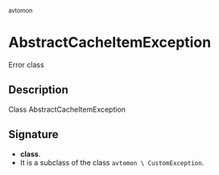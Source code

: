 <small> avtomon </small>

AbstractCacheItemException
==========================

Error class

Description
-----------

Class AbstractCacheItemException

Signature
---------

- **class**.
- It is a subclass of the class `avtomon \ CustomException`.
